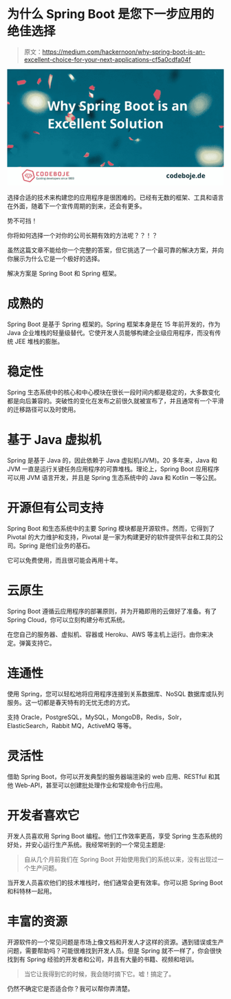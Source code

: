 # 为什么 Spring Boot 是您下一步应用的绝佳选择

> 原文：<https://medium.com/hackernoon/why-spring-boot-is-an-excellent-choice-for-your-next-applications-cf5a0cdfa04f>

![](img/78aada3a6839d544dd953a049263a965.png)

选择合适的技术来构建您的应用程序是很困难的。已经有无数的框架、工具和语言在外面，随着下一个宣传周期的到来，还会有更多。

势不可挡！

你将如何选择一个对你的公司长期有效的方法呢？？！？

虽然这篇文章不能给你一个完整的答案，但它挑选了一个最可靠的解决方案，并向你展示为什么它是一个极好的选择。

解决方案是 Spring Boot 和 Spring 框架。

# 成熟的

Spring Boot 是基于 Spring 框架的。Spring 框架本身是在 15 年前开发的，作为 Java 企业堆栈的轻量级替代。它使开发人员能够构建企业级应用程序，而没有传统 JEE 堆栈的膨胀。

# 稳定性

Spring 生态系统中的核心和中心模块在很长一段时间内都是稳定的，大多数变化都是向后兼容的。突破性的变化在发布之前很久就被宣布了，并且通常有一个平滑的迁移路径可以及时使用。

# 基于 Java 虚拟机

Spring 是基于 Java 的，因此依赖于 Java 虚拟机(JVM)。20 多年来，Java 和 JVM 一直是运行关键任务应用程序的可靠堆栈。理论上，Spring Boot 应用程序可以用 JVM 语言开发，并且是 Spring 生态系统中的 Java 和 Kotlin 一等公民。

# 开源但有公司支持

Spring Boot 和生态系统中的主要 Spring 模块都是开源软件。然而，它得到了 Pivotal 的大力维护和支持，Pivotal 是一家为构建更好的软件提供平台和工具的公司。Spring 是他们业务的基石。

它可以免费使用，而且很可能会再用十年。

# 云原生

Spring Boot 遵循云应用程序的部署原则，并为开箱即用的云做好了准备。有了 Spring Cloud，你可以立刻构建分布式系统。

在您自己的服务器、虚拟机、容器或 Heroku、AWS 等主机上运行。由你来决定。弹簧支持它。

# 连通性

使用 Spring，您可以轻松地将应用程序连接到关系数据库、NoSQL 数据库或队列服务。这一切都是春天特有的无忧无虑的方式。

支持 Oracle，PostgreSQL，MySQL，MongoDB，Redis，Solr，ElasticSearch，Rabbit MQ，ActiveMQ 等等。

# 灵活性

借助 Spring Boot，你可以开发典型的服务器端渲染的 web 应用、RESTful 和其他 Web-API，甚至可以创建批处理作业和常规命令行应用。

# 开发者喜欢它

开发人员喜欢用 Spring Boot 编程。他们工作效率更高，享受 Spring 生态系统的好处，并安心运行生产系统。我经常听到的一个常见主题是:

> 自从几个月前我们在 Spring Boot 开始使用我们的系统以来，没有出现过一个生产问题。

当开发人员喜欢他们的技术堆栈时，他们通常会更有效率。你可以把 Spring Boot 和科特林一起用。

# 丰富的资源

开源软件的一个常见问题是市场上像文档和开发人才这样的资源。遇到错误或生产问题，需要帮助吗？可能很难找到开发人员。但是 Spring 就不一样了，你会很快找到有 Spring 经验的开发者和公司，并且有大量的书籍、视频和培训。

> 当它让我得到它的时候，我会随时摘下它。嘘！搞定了。

仍然不确定它是否适合你？我可以帮你弄清楚。